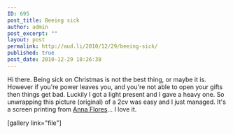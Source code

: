 ```yaml
---
ID: 695
post_title: Beeing sick
author: admin
post_excerpt: ""
layout: post
permalink: http://aud.li/2010/12/29/beeing-sick/
published: true
post_date: 2010-12-29 18:26:38
---
```

Hi there. Being sick on Christmas is not the best thing, or maybe it is. However if you're power leaves you, and you're not able to open your gifts then things get bad. Luckily I got a light present and I gave a heavy one. So unwrapping this picture (original) of a 2cv was easy and I just managed. It's a screen printing from <a href="http://www.anna-flores.com/index.html">Anna Flores</a>... I love it.

[gallery link="file"]